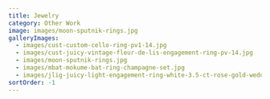 ```yaml
---
title: Jewelry
category: Other Work
image: images/moon-sputnik-rings.jpg
galleryImages:
  - images/cust-custom-cello-ring-pv1-14.jpg
  - images/cust-juicy-vintage-fleur-de-lis-engagement-ring-pv-14.jpg
  - images/moon-sputnik-rings.jpg
  - images/mbat-mokume-bat-ring-champagne-set.jpg
  - images/jlig-juicy-light-engagement-ring-white-3.5-ct-rose-gold-wedding-set-pv-12.jpg
sortOrder: -1
---
```

